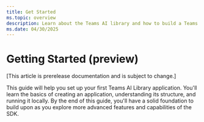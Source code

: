 ```yaml
---
title: Get Started
ms.topic: overview
description: Learn about the Teams AI library and how to build a Teams app and its structure.
ms.date: 04/30/2025
---
```


# Getting Started (preview)

[This article is prerelease documentation and is subject to change.]

This guide will help you set up your first Teams AI Library application. You'll learn the basics of creating an application, understanding its structure, and running it locally. By the end of this guide, you'll have a solid foundation to build upon as you explore more advanced features and capabilities of the SDK.